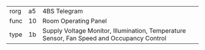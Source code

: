 
|    |   |   |
| -- | - | - |
| rorg | a5 | 4BS Telegram |
| func | 10 | Room Operating Panel |
| type | 1b | Supply Voltage Monitor, Illumination, Temperature Sensor, Fan Speed and Occupancy Control |
